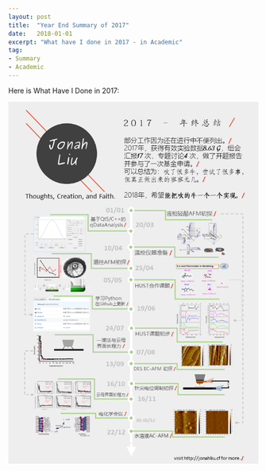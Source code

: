 ```yaml
---
layout: post
title:  "Year End Summary of 2017"
date:   2018-01-01
excerpt: "What have I done in 2017 - in Academic"
tag:
- Summary 
- Academic
---
```

Here is What Have I Done in 2017:

![Year End Summary](../images/Summaryof2017.png)

